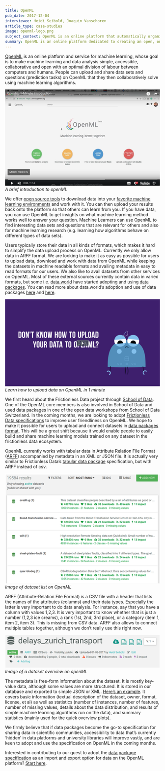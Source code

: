 ```yaml
---
title: OpenML
pub_date: 2017-12-04
interviewee: Heidi Seibold, Joaquin Vanschoren
article_type: case-studies
image: openml-logo.png
subject_context: OpenML is an online platform that automatically organizes data sets, machine learning algorithms, and experiments into a coherent whole, connected to the people who created them.
summary: OpenML is an online platform dedicated to creating an open, online ecosystem for machine learning
---
```


[OpenML](http://openml.org) is an online platform and service for machine learning, whose goal is to make machine learning and data analysis simple, accessible, collaborative and open with an optimal division of labour between computers and humans. People can upload and share data sets and questions (prediction tasks) on OpenML  that they then collaboratively  solve using machine learning algorithms.

[![](./openml-dashboard-intro.png)](https://www.youtube.com/embed/1N3qATxXrpE)
*A brief introduction to openML*

We offer [open source tools](https://www.openml.org/guide/api) to download data into your [favorite machine learning environments](https://www.openml.org/guide/integrations) and work with it. You can then upload your results back onto the platform so that others can learn from you. If you have data, you can use OpenML to get insights on what machine learning method works well to answer your question. Machine Learners can use OpenML to find interesting data sets and questions that are relevant for others and also for machine learning research (e.g. learning how algorithms behave on different types of data sets).

Users typically store their data in all kinds of formats, which makes it hard to simplify the data upload process on OpenML. Currently we only allow data in ARFF format. We are looking to make it as easy as possible for users to upload data, download and work with data from OpenML while keeping the datasets in machine readable formats and availing metadata in easy to read formats for our users. We also like to avail datasets from other services on OpenML. Most of these external sources currently contain data in varied formats, but some i.e. [data.world](https://data.world/) have started adopting and using [data packages](/specs/data-package/). You can read more about data.world’s adoption and use of data packages [here](/articles/dataworld/) and [here](https://meta.data.world/try-this-frictionless-data-world-ad36b6422ceb).

[![](./openml-upload-data.png)](https://biteable.com/watch/upload-data-to-openml-1575659/4500a42627a119f548c7cb0ec3ec4a25ee8a576f)
*Learn how to upload data on OpenML in 1 minute*

We first heard about the Frictionless Data project through [School of Data](https://schoolofdata.org). One of the OpenML core members is also involved in School of Data and used data packages in one of the open data workshops from School of Data Switzerland.  In the coming months, we are looking to adopt [Frictionless Data specifications](/specs/) to improve user friendliness on OpenML. We hope to make it possible for users to upload and connect datasets in [data packages format](/specs/data-package/). This will be a great shift because it would enable people to easily build and share machine learning models trained on any dataset in the frictionless data ecosystem.

OpenML currently works with tabular data in Attribute Relation File Format ([ARFF](https://weka.wikispaces.com/ARFF+%28stable+version%29)) accompanied by metadata in an XML or JSON file. It is actually very similar to Frictionless Data’s [tabular data package](/specs/tabular-data-package/) specification, but with ARFF instead of csv.

![](./openml-dataset-list.png)
 *Image of dataset list on OpenML*

ARFF (Attribute-Relation File Format) is a CSV file with a header that  lists the names of the attributes (columns) and their data types. Especially the latter is very important to do data analysis. For instance, say that you have a column with values 1,2,3. It is very important to know whether that is just a number (1,2,3 ice creams), a rank (1st, 2nd, 3rd place), or a category (item 1, item 2, item 3). This is missing from CSV data. ARFF also allows to connect multiple tables together, although we don’t really use this right now.

![](./openml-dataset-overview.png)
*Image of a dataset overview on openML*

The metadata is free-form information about the dataset. It is mostly key-value data, although some values are more structured. It is stored in our database and exported to simple JSON or XML. [Here’s an example]( https://www.openml.org/d/2/json). It covers basic information (textual description of the dataset, owner, format, license, et al) as well as statistics (number of instances, number of features, number of  missing values, details about the data distribution, and results of simple machine learning algorithms run on the data), and summary statistics (mainly used for the quick overview plots).

We firmly believe that  if data packages become the go-to specification for sharing data in scientific communities, accessibility to data that’s currently ‘hidden’ in data platforms and university libraries will improve vastly, and are keen to adopt and use the specification on OpenML in the coming months.

Interested in contributing to our quest to adopt the [data package specification](/specs/data-package/) as an import and export option for data on the OpenML platform? [Start here](https://github.com/openml/OpenML/issues/482).
